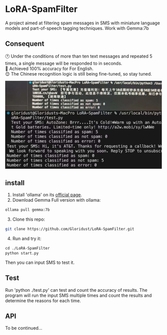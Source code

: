 # LoRA-SpamFilter

A project aimed at filtering spam messages in SMS with miniature language models and part-of-speech tagging techniques. Work with Gemma:7b

## Consequent

🕐 Under the conditions of more than ten text messages and repeated 5 times, a single message will be responded to in seconds.  
🚦 Achieved 100% accuracy for For English.  
😊 The Chinese recognition logic is still being fine-tuned, so stay tuned.  

![Consequent](/src/Consequent.jpeg)

## install

1. Install 'ollama' on its [official page](https://ollama.com/download).
2. Download Gemma Full version with ollama:

```bash
ollama pull gemma:7b
```

3. Clone this repo:

```bash
git clone https://github.com/Gloridust/LoRA-SpamFilter.git
```

4. Run and try it:

```
cd ./LoRA-SpamFilter
python start.py
```

Then you can input SMS to test it.

## Test

Run 'python ./test.py' can test and count the accuracy of results. The program will run the input SMS multiple times and count the results and determine the reasons for each time.

## API

To be continued...
